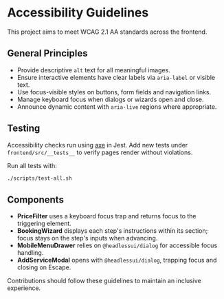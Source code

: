 # Accessibility Guidelines

This project aims to meet WCAG 2.1 AA standards across the frontend.

## General Principles

- Provide descriptive `alt` text for all meaningful images.
- Ensure interactive elements have clear labels via `aria-label` or visible text.
- Use focus-visible styles on buttons, form fields and navigation links.
- Manage keyboard focus when dialogs or wizards open and close.
- Announce dynamic content with `aria-live` regions where appropriate.

## Testing

Accessibility checks run using [axe](https://github.com/dequelabs/axe-core) in Jest. Add
new tests under `frontend/src/__tests__` to verify pages render without violations.

Run all tests with:

```bash
./scripts/test-all.sh
```

## Components

- **PriceFilter** uses a keyboard focus trap and returns focus to the triggering element.
- **BookingWizard** displays each step's instructions within its section; focus stays on the step's inputs when advancing.
- **MobileMenuDrawer** relies on `@headlessui/dialog` for accessible focus handling.
- **AddServiceModal** opens with `@headlessui/dialog`, trapping focus and closing on Escape.

Contributions should follow these guidelines to maintain an inclusive experience.
